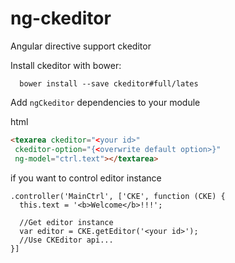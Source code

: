 # ng-ckeditor
Angular directive support ckeditor

Install ckeditor with bower:
```
  bower install --save ckeditor#full/lates
```

Add `ngCkeditor` dependencies to your module

html
```html
<texarea ckeditor="<your id>"
 ckeditor-option="{<overwrite default option>}"
 ng-model="ctrl.text"></textarea>
```

if you want to control editor instance

```
.controller('MainCtrl', ['CKE', function (CKE) {
  this.text = '<b>Welcome</b>!!!';

  //Get editor instance
  var editor = CKE.getEditor('<your id>');
  //Use CKEditor api...
}]
```
